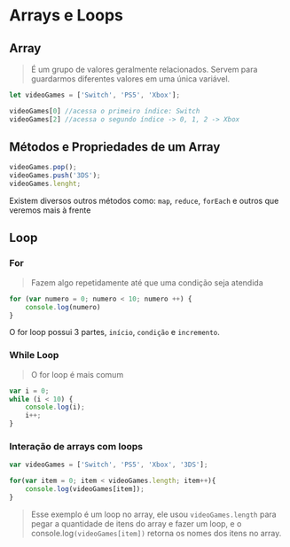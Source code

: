 # Arrays e Loops

## Array 
> É um grupo de valores geralmente relacionados. Servem para guardarmos diferentes valores em uma única variável.

```javascript
let videoGames = ['Switch', 'PS5', 'Xbox'];

videoGames[0] //acessa o primeiro índice: Switch
videoGames[2] //acessa o segundo índice -> 0, 1, 2 -> Xbox
```

## Métodos e Propriedades de um Array
```javascript
videoGames.pop();
videoGames.push('3DS');
videoGames.lenght;
```
Existem diversos outros métodos como: `map`, `reduce`, `forEach` e outros que veremos mais à frente

## Loop
### For 
> Fazem algo repetidamente até que uma condição seja atendida

```javascript
for (var numero = 0; numero < 10; numero ++) {
    console.log(numero)
}
```

O for loop possui 3 partes, `início`, `condição` e `incremento`.

### While Loop
> O for loop é mais comum

```javascript
var i = 0;
while (i < 10) {
    console.log(i);
    i++;
}
```

### Interação de arrays com loops

```javascript
var videoGames = ['Switch', 'PS5', 'Xbox', '3DS'];

for(var item = 0; item < videoGames.length; item++){
    console.log(videoGames[item]);
}
```

> Esse exemplo é um loop no array, ele usou `videoGames.length` para pegar a quantidade de itens do array e fazer um loop, e o console.log`(videoGames[item])` retorna os nomes dos itens no array.


